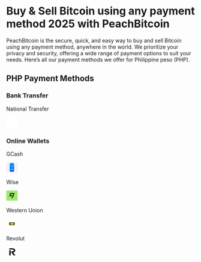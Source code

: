 <body class="payment-methods-page">

# Buy & Sell Bitcoin using any payment method 2025 with PeachBitcoin

PeachBitcoin is the secure, quick, and easy way to buy and sell Bitcoin using any payment method, anywhere in the world. We prioritize your privacy and security, offering a wide range of payment options to suit your needs. Here’s all our payment methods we offer for Philippine peso (PHP).

## PHP Payment Methods

### Bank Transfer

<div class="payment-grid">
    <div class="payment-grid-item">
        <p>National Transfer</p> 
        <img src="/img/faq/logoimg/blank.png" width="30px" height="27px" alt="Buy bitcoin with national transfer, Sell bitcoin with national transfer">
    </div>
</div>

### Online Wallets

<div class="payment-grid">
    <div class="payment-grid-item">
        <p>GCash</p> 
        <img src="/img/faq/logoimg/gcash.png" width="30px" height="27px" alt="Buy bitcoin with GCash, Sell bitcoin with GCash">
    </div>
    <div class="payment-grid-item">
        <p>Wise</p> 
        <img src="/img/faq/logoimg/wise.png" width="30px" height="27px" alt="Buy bitcoin with Wise, Sell bitcoin with Wise">
    </div>
    <div class="payment-grid-item">
        <p>Western Union</p> 
        <img src="/img/faq/logoimg/westernunion.png" width="30px" height="27px" alt="Buy bitcoin with Western Union, Sell bitcoin with Western Union">
    </div>
    <div class="payment-grid-item">
        <p>Revolut</p> 
        <img src="/img/faq/logoimg/revolut.png" width="30px" height="27px" alt="Buy bitcoin with Revolut, Sell bitcoin with Revolut">
    </div>
</div>

</body>
